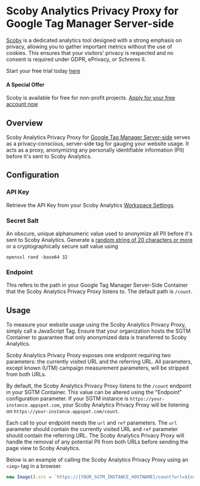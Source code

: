 # Scoby Analytics Privacy Proxy for Google Tag Manager Server-side

[Scoby](https://www.scoby.io) is a dedicated analytics tool designed with a strong emphasis on privacy, allowing you to gather important metrics without the use of cookies. This ensures that your visitors' privacy is respected and no consent is required under GDPR, ePrivacy, or Schrems II.

Start your free trial today [here](https://app.scoby.io/register)

#### A Special Offer
Scoby is available for free for non-profit projects.
[Apply for your free account now](mailto:hello@scoby.io?subject=giving%20back)

## Overview

Scoby Analytics Privacy Proxy for [Google Tag Manager Server-side](https://tagmanager.google.com) serves as a privacy-conscious, server-side tag for gauging your website usage. It acts as a proxy, anonymizing any personally identifiable information (PII) before it's sent to Scoby Analytics.

## Configuration

### API Key

Retrieve the API Key from your Scoby Analytics [Workspace Settings](https://app.scoby.io).

### Secret Salt

An obscure, unique alphanumeric value used to anonymize all PII before it's sent to Scoby Analytics. Generate a [random string of 20 characters or more](https://codebeautify.org/generate-random-string) or a cryptographically secure salt value using

````shell
openssl rand -base64 32
````

### Endpoint

This refers to the path in your Google Tag Manager Server-Side Container that the Scoby Analytics Privacy Proxy listens to. The default path is `/count`.

## Usage

To measure your website usage using the Scoby Analytics Privacy Proxy, simply call a JavaScript Tag. Ensure that your organization hosts the SGTM Container to guarantee that only anonymized data is transferred to Scoby Analytics.

Scoby Analytics Privacy Proxy exposes one endpoint requiring two parameters: the currently visited URL and the referring URL. All parameters, except known (UTM) campaign measurement parameters, will be stripped from both URLs.

By default, the Scoby Analytics Privacy Proxy listens to the `/count` endpoint in your SGTM Container. This value can be altered using the "Endpoint" configuration parameter. If your SGTM instance is `https://your-instance.appspot.com`, your Scoby Analytics Privacy Proxy will be listening on `https://your-instance.appspot.com/count`.

Each call to your endpoint needs the `url` and `ref` parameters. The `url` parameter should contain the currently visited URL and `ref` parameter should contain the referring URL. The Scoby Analytics Privacy Proxy will handle the removal of any potential PII from both URLs before sending the page view to Scoby Analytics.

Below is an example of calling the Scoby Analytics Privacy Proxy using an `<img>` tag in a browser.

```javascript
new Image().src = `https://[YOUR_SGTM_INSTANCE_HOSTNAME]/count?url=${encodeURIComponent(document.location)}&ref=${encodeURIComponent(document.referrer)}&_${new Date().getTime()}`
```
